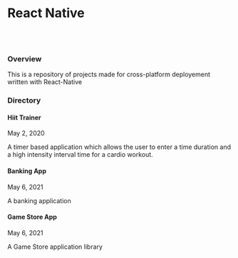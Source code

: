 <h1>React Native</h1><br></br>
<h3>Overview</h3>
<p>This is a repository of projects made for cross-platform deployement written with React-Native</p>
<t><h3>Directory</h3>
<h4>Hiit Trainer</h4>
  <p>May 2, 2020</p>
<p>A timer based application which allows the user to enter a time duration and a high intensity interval time for a cardio workout.</p>

<h4>Banking App</h4>
  <p>May 6, 2021</p>
<p>A banking application</p>

<h4>Game Store App</h4>
  <p>May 6, 2021</p>
<p>A Game Store application library</p>

